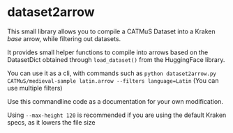 # dataset2arrow

This small library allows you to compile a CATMuS Dataset into a Kraken *base* arrow, while filtering out datasets.

It provides small helper functions to compile into arrows based on the DatasetDict obtained through `load_dataset()` from the HuggingFace library. 

You can use it as a cli, with commands such as `python dataset2arrow.py CATMuS/medieval-sample latin.arrow --filters language=Latin` (You can use multiple filters)

Use this commandline code as a documentation for your own modification.

Using `--max-height 120` is recommended if you are using the default Kraken specs, as it lowers the file size